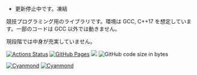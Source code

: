 - 更新停止中です。凍結

競技プログラミング用のライブラリです。環境は GCC, C++17 を想定しています。一部のコードは GCC 以外では動きません。

現段階では中身が充実していません。

[![Actions Status](https://github.com/Cyanmond/library/workflows/verify/badge.svg)](https://github.com/Cyanmond/library/actions)
[![GitHub Pages](https://img.shields.io/static/v1?label=GitHub+Pages&message=+&color=brightgreen&logo=github)](https://Cyanmond.github.io/library/)
[![](https://img.shields.io/badge/license-CC0_License-blue.svg)](https://github.com/Cyanmond/library/blob/main/LICENSE)
![GitHub code size in bytes](https://img.shields.io/github/languages/code-size/Cyanmond/library?style=flat-square)

[![Cyanmond](https://img.shields.io/endpoint?url=https%3A%2F%2Fatcoder-badges.now.sh%2Fapi%2Fatcoder%2Fjson%2FCyanmond)](https://atcoder.jp/users/Cyanmond)
[![Cyanmond](https://img.shields.io/endpoint?url=https%3A%2F%2Fatcoder-badges.now.sh%2Fapi%2Fcodeforces%2Fjson%2FCyanmond)](https://codeforces.com/profile/Cyanmond)

